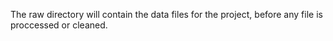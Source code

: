 The raw directory will contain the data files for the project, before any file is proccessed or cleaned.
